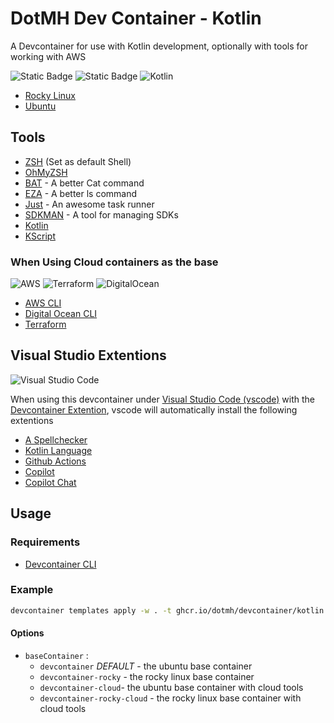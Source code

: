 # DotMH Dev Container - Kotlin

A Devcontainer for use with Kotlin development, optionally with tools for working with AWS

![Static Badge](https://img.shields.io/badge/Rocky_Linux-10B981?style=for-the-badge&logo=rockylinux&logoColor=%23FFFFFF)
![Static Badge](https://img.shields.io/badge/Ubuntu-E95420?style=for-the-badge&logo=ubuntu&logoColor=%23FFFFFF)
![Kotlin](https://img.shields.io/badge/kotlin-%237F52FF.svg?style=for-the-badge&logo=kotlin&logoColor=white)

- [Rocky Linux](https://rockylinux.org/)
- [Ubuntu](https://ubuntu.com/)

## Tools

- [ZSH](https://www.zsh.org/) (Set as default Shell)
- [OhMyZSH](https://ohmyz.sh/)
- [BAT](https://github.com/sharkdp/bat) - A better Cat command
- [EZA](https://github.com/eza-community/eza) - A better ls command
- [Just](https://github.com/casey/just) - An awesome task runner
- [SDKMAN](https://sdkman.io/) - A tool for managing SDKs
- [Kotlin](https://kotlinlang.org/)
- [KScript](https://github.com/kscripting/kscript)

### When Using Cloud containers as the base

![AWS](https://img.shields.io/badge/AWS-%23FF9900.svg?style=for-the-badge&logo=amazon-aws&logoColor=white)
![Terraform](https://img.shields.io/badge/terraform-%235835CC.svg?style=for-the-badge&logo=terraform&logoColor=white)
![DigitalOcean](https://img.shields.io/badge/DigitalOcean-%230167ff.svg?style=for-the-badge&logo=digitalOcean&logoColor=white)

- [AWS CLI](https://docs.aws.amazon.com/cli/latest/userguide/cli-chap-welcome.html)
- [Digital Ocean CLI](https://docs.digitalocean.com/reference/doctl/)
- [Terraform](https://www.terraform.io/)

## Visual Studio Extentions

![Visual Studio Code](https://img.shields.io/badge/Visual%20Studio%20Code-0078d7.svg?style=for-the-badge&logo=visual-studio-code&logoColor=white)

When using this devcontainer under [Visual Studio Code (vscode)](https://code.visualstudio.com/) with the
[Devcontainer Extention](https://containers.dev/supporting#visual-studio-code), vscode will automatically install
the following extentions

- [A Spellchecker](https://marketplace.visualstudio.com/items?itemName=streetsidesoftware.code-spell-checker)
- [Kotlin Language](https://marketplace.visualstudio.com/items?itemName=mathiasfrohlich.Kotlin)
- [Github Actions](https://marketplace.visualstudio.com/items?itemName=github.vscode-github-actions)
- [Copilot](https://marketplace.visualstudio.com/items?itemName=github.copilot)
- [Copilot Chat](https://marketplace.visualstudio.com/items?itemName=github.copilot-chat)

## Usage

### Requirements

- [Devcontainer CLI](https://containers.dev/supporting#devcontainer-cli)

### Example

```bash
devcontainer templates apply -w . -t ghcr.io/dotmh/devcontainer/kotlin -a '{"baseContainer":"devcontainer"}`
```

#### Options

- `baseContainer` :
  - `devcontainer` _DEFAULT_ - the ubuntu base container
  - `devcontainer-rocky` - the rocky linux base container
  - `devcontainer-cloud`- the ubuntu base container with cloud tools
  - `devcontainer-rocky-cloud` - the rocky linux base container with cloud tools
